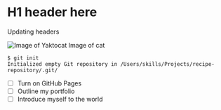 # H1 header here

Updating headers

![Image of Yaktocat](https://octodex.github.com/images/yaktocat.png)
Image of cat


```
$ git init
Initialized empty Git repository in /Users/skills/Projects/recipe-repository/.git/
```


- [ ] Turn on GitHub Pages
- [ ] Outline my portfolio
- [ ] Introduce myself to the world
